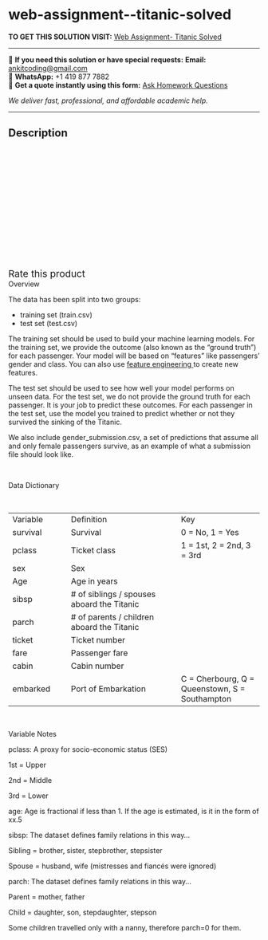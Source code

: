 # web-assignment--titanic-solved
**TO GET THIS SOLUTION VISIT:** [Web Assignment- Titanic Solved](https://www.ankitcodinghub.com/product/web-assignment-titanic-solved/)


---

📩 **If you need this solution or have special requests:** **Email:** ankitcoding@gmail.com  
📱 **WhatsApp:** +1 419 877 7882  
📄 **Get a quote instantly using this form:** [Ask Homework Questions](https://www.ankitcodinghub.com/services/ask-homework-questions/)

*We deliver fast, professional, and affordable academic help.*

---

<h2>Description</h2>



<div class="kk-star-ratings kksr-auto kksr-align-center kksr-valign-top" data-payload="{&quot;align&quot;:&quot;center&quot;,&quot;id&quot;:&quot;96956&quot;,&quot;slug&quot;:&quot;default&quot;,&quot;valign&quot;:&quot;top&quot;,&quot;ignore&quot;:&quot;&quot;,&quot;reference&quot;:&quot;auto&quot;,&quot;class&quot;:&quot;&quot;,&quot;count&quot;:&quot;0&quot;,&quot;legendonly&quot;:&quot;&quot;,&quot;readonly&quot;:&quot;&quot;,&quot;score&quot;:&quot;0&quot;,&quot;starsonly&quot;:&quot;&quot;,&quot;best&quot;:&quot;5&quot;,&quot;gap&quot;:&quot;4&quot;,&quot;greet&quot;:&quot;Rate this product&quot;,&quot;legend&quot;:&quot;0\/5 - (0 votes)&quot;,&quot;size&quot;:&quot;24&quot;,&quot;title&quot;:&quot;Web Assignment- Titanic Solved&quot;,&quot;width&quot;:&quot;0&quot;,&quot;_legend&quot;:&quot;{score}\/{best} - ({count} {votes})&quot;,&quot;font_factor&quot;:&quot;1.25&quot;}">

<div class="kksr-stars">

<div class="kksr-stars-inactive">
            <div class="kksr-star" data-star="1" style="padding-right: 4px">


<div class="kksr-icon" style="width: 24px; height: 24px;"></div>
        </div>
            <div class="kksr-star" data-star="2" style="padding-right: 4px">


<div class="kksr-icon" style="width: 24px; height: 24px;"></div>
        </div>
            <div class="kksr-star" data-star="3" style="padding-right: 4px">


<div class="kksr-icon" style="width: 24px; height: 24px;"></div>
        </div>
            <div class="kksr-star" data-star="4" style="padding-right: 4px">


<div class="kksr-icon" style="width: 24px; height: 24px;"></div>
        </div>
            <div class="kksr-star" data-star="5" style="padding-right: 4px">


<div class="kksr-icon" style="width: 24px; height: 24px;"></div>
        </div>
    </div>

<div class="kksr-stars-active" style="width: 0px;">
            <div class="kksr-star" style="padding-right: 4px">


<div class="kksr-icon" style="width: 24px; height: 24px;"></div>
        </div>
            <div class="kksr-star" style="padding-right: 4px">


<div class="kksr-icon" style="width: 24px; height: 24px;"></div>
        </div>
            <div class="kksr-star" style="padding-right: 4px">


<div class="kksr-icon" style="width: 24px; height: 24px;"></div>
        </div>
            <div class="kksr-star" style="padding-right: 4px">


<div class="kksr-icon" style="width: 24px; height: 24px;"></div>
        </div>
            <div class="kksr-star" style="padding-right: 4px">


<div class="kksr-icon" style="width: 24px; height: 24px;"></div>
        </div>
    </div>
</div>


<div class="kksr-legend" style="font-size: 19.2px;">
            <span class="kksr-muted">Rate this product</span>
    </div>
    </div>
Overview

The data has been split into two groups:

<ul>
<li>training set (train.csv)</li>
<li>test set (test.csv)</li>
</ul>
The training set&nbsp;should be used to build your machine learning models. For the training set, we provide the outcome (also known as the “ground truth”) for each passenger. Your model will be based on “features” like passengers’ gender and class. You can also use&nbsp;<a href="https://triangleinequality.wordpress.com/2013/09/08/basic-feature-engineering-with-the-titanic-data/">feature engineering&nbsp;</a>to create new features.

The test set&nbsp;should be used to see how well your model performs on unseen data. For the test set, we do not provide the ground truth for each passenger. It is your job to predict these outcomes. For each passenger in the test set, use the model you trained to predict whether or not they survived the sinking of the Titanic.

We also include&nbsp;gender_submission.csv, a set of predictions that assume all and only female passengers survive, as an example of what a submission file should look like.

&nbsp;

Data Dictionary

&nbsp;

<table width="604">
<tbody>
<tr>
<td width="122">Variable</td>
<td width="293">Definition</td>
<td width="189">Key</td>
</tr>
<tr>
<td width="122">survival</td>
<td width="293">Survival</td>
<td width="189">0 = No, 1 = Yes</td>
</tr>
<tr>
<td width="122">pclass</td>
<td width="293">Ticket class</td>
<td width="189">1 = 1st, 2 = 2nd, 3 = 3rd</td>
</tr>
<tr>
<td width="122">sex</td>
<td width="293">Sex</td>
<td width="189"></td>
</tr>
<tr>
<td width="122">Age</td>
<td width="293">Age in years</td>
<td width="189"></td>
</tr>
<tr>
<td width="122">sibsp</td>
<td width="293"># of siblings / spouses aboard the Titanic</td>
<td width="189"></td>
</tr>
<tr>
<td width="122">parch</td>
<td width="293"># of parents / children aboard the Titanic</td>
<td width="189"></td>
</tr>
<tr>
<td width="122">ticket</td>
<td width="293">Ticket number</td>
<td width="189"></td>
</tr>
<tr>
<td width="122">fare</td>
<td width="293">Passenger fare</td>
<td width="189"></td>
</tr>
<tr>
<td width="122">cabin</td>
<td width="293">Cabin number</td>
<td width="189"></td>
</tr>
<tr>
<td width="122">embarked</td>
<td width="293">Port of Embarkation</td>
<td width="189">C = Cherbourg, Q = Queenstown, S = Southampton</td>
</tr>
</tbody>
</table>
&nbsp;

Variable Notes

pclass: A proxy for socio-economic status (SES)

1st = Upper

2nd = Middle

3rd = Lower

age: Age is fractional if less than 1. If the age is estimated, is it in the form of xx.5

sibsp: The dataset defines family relations in this way…

Sibling = brother, sister, stepbrother, stepsister

Spouse = husband, wife (mistresses and fiancés were ignored)

parch: The dataset defines family relations in this way…

Parent = mother, father

Child = daughter, son, stepdaughter, stepson

Some children travelled only with a nanny, therefore parch=0 for them.

&nbsp;

&nbsp;

&nbsp;
